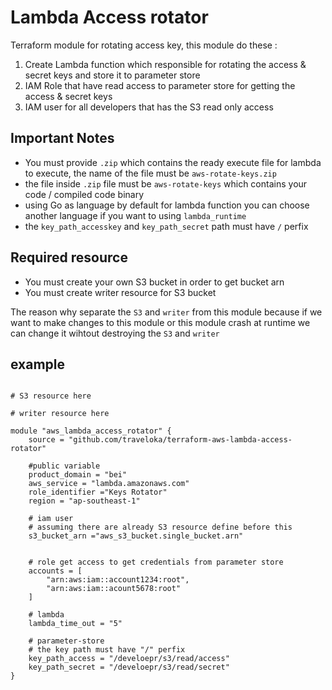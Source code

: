 # Lambda Access rotator 

Terraform module for rotating access key, this module do these : 
1. Create Lambda function which responsible for rotating the access & secret keys and store it to parameter store
2. IAM Role that have read access to parameter store for getting the access & secret keys
3. IAM user for all developers that has the S3 read only access

## Important Notes

 - You must provide `.zip` which contains the ready execute file for lambda to execute, the name of the  file must be `aws-rotate-keys.zip`
 - the file inside `.zip` file must be `aws-rotate-keys` which contains your code / compiled code binary 
 - using Go as language by default for lambda function you can choose another language if you want to using `lambda_runtime`
 - the `key_path_accesskey` and `key_path_secret` path must have `/` perfix

## Required resource

 - You must create your own S3 bucket in order to get bucket arn
 - You must create writer resource for S3 bucket

The reason why separate the `S3` and `writer` from this module because if we want to make changes to this module or this module crash at runtime we can change it wihtout destroying the `S3` and `writer`

## example

```hcl

# S3 resource here

# writer resource here

module "aws_lambda_access_rotator" {
    source = "github.com/traveloka/terraform-aws-lambda-access-rotator"

    #public variable
    product_domain = "bei"
    aws_service = "lambda.amazonaws.com"
    role_identifier ="Keys Rotator"
    region = "ap-southeast-1"
    
    # iam user
    # assuming there are already S3 resource define before this
    s3_bucket_arn ="aws_s3_bucket.single_bucket.arn"


    # role get access to get credentials from parameter store
    accounts = [
        "arn:aws:iam::account1234:root",
        "arn:aws:iam::acount5678:root"
    ]
    
    # lambda
    lambda_time_out = "5"

    # parameter-store
    # the key path must have "/" perfix
    key_path_access = "/develoepr/s3/read/access" 
    key_path_secret = "/develoepr/s3/read/secret" 
}

```
